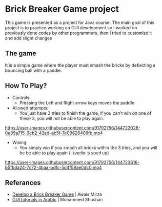 # Brick Breaker Game project
This game is presented as a project for Java course.
The main goal of this project is to practice working on GUI development
so I worked on previously done codes by other programmers, then I tried to customize it and add slight changes

## The game
It is a simple game where the player must smash the bricks by deflecting a bouncing ball with a paddle.

## How To Play?
- Controls:
  - Pressing the Left and Right arrow keys moves the paddle
- Allowed attempts:
  - You just have 3 tries to finish the game, if you can't win on one of these 3, you will not be able to play again. 

https://user-images.githubusercontent.com/91792756/144722028-0e89a715-0cb2-42ad-ab5f-7e09626406fb.mp4

- Wining
  - You simply win if you smach all bricks within the 3 tries, and you will be be able to play again (: (vedio is sped up)



https://user-images.githubusercontent.com/91792756/144723616-b5fbda24-7c72-4baa-bdfc-5d4f59ae0dc0.mp4


## Referances
 - [Develop a Brick Breaker Game](https://youtu.be/K9qMm3JbOH0) | Awais Mirza 
 - [GUI tutorials in Arabic](https://www.youtube.com/watch?v=tLBgVizyJX8&list=PLnzqK5HvcpwRhWDkdkM4jSTPW3CgxKH8G) | Muhammed Shushan

